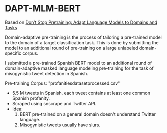 # DAPT-MLM-BERT
 
 
Based on <a href="https://arxiv.org/pdf/2004.10964.pdf">Don’t Stop Pretraining: Adapt Language Models to Domains and Tasks</a> 
 
Domain-adaptive pre-training is the process of tailoring a pre-trained model to the domain of a target classification task. This is done by submitting the model to an additional round of pre-training on a large unlabeled domain-specific corpus. 
 

I submitted a pre-trained Spanish BERT model to an additional round of domain-adaptive masked language modeling pre-training for the task of misogynistic tweet detection in Spanish. 

Pre-training Corpus: "profanitiesdatasetprocessed.csv"
<ul>
  <li>5.5 M tweets in Spanish, each tweet contains at least one common Spanish profanity.</li>
  <li>Scraped using snscrape and Twitter API.</li>
  <li>Idea: 
   <ol>
   <li>BERT pre-trained on a general domain doesn't understand Twitter language.</li>
   <li>Misogynistic tweets usually have slurs.</li>
   </ol>
</ul>

